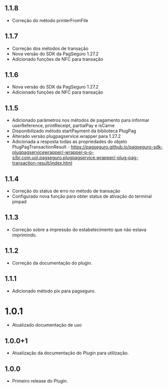## 1.1.8

- Correção do método printerFromFile

## 1.1.7

- Correção dos métodos de transação
- Nova versão do SDK da PagSeguro 1.27.2
- Adicionado funções de NFC para transação

## 1.1.6

- Nova versão do SDK da PagSeguro 1.27.2
- Adicionado funções de NFC para transação

## 1.1.5

- Adicionado parâmetros nos métodos de pagamento para informar userReference, printReceipt, partialPay e isCarne
- Disponibilizado método startPayment da biblioteca PlugPag
- Alterado versão plugpagservice.wrapper para 1.27.2
- Adicionada a resposta todas as propriedades do objeto PlugPagTransactionResult - https://pagseguro.github.io/pagseguro-sdk-plugpagservicewrapper/-wrapper-p-p-s/br.com.uol.pagseguro.plugpagservice.wrapper/-plug-pag-transaction-result/index.html

## 1.1.4

- Correção do status de erro no método de transação
- Configurado nova função para obter status de ativação do terminal pinpad

## 1.1.3

- Correção sobre a impressão do estabelecimento que não estava imprimindo.

## 1.1.2

- Correção da documentação do plugin.

## 1.1.1

- Adicionado método pix para pagseguro.

# 1.0.1

- Atualizado documentação de uso

## 1.0.0+1

- Atualização da documentação do Plugin para utilização.

## 1.0.0

- Primeiro release do Plugin.
